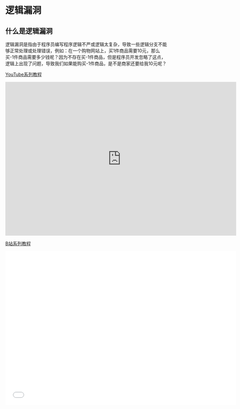 # 逻辑漏洞

<DocsAD/>

## 什么是逻辑漏洞
逻辑漏洞是指由于程序员编写程序逻辑不严或逻辑太复杂，导致一些逻辑分支不能够正常处理或处理错误，例如：在一个购物网站上，买1件商品需要10元，那么买-1件商品需要多少钱呢？因为不存在买-1件商品，但是程序员开发忽略了这点，逻辑上出现了问题，导致我们如果能购买-1件商品，是不是商家还要给我10元呢？

[YouTube系列教程](https://www.youtube.com/watch?v=Dsy9CxjNCYE&list=PLgZqc0esdeS-AEqmdmoxroGu5b08Wbb0f)
<iframe width="720px" height="480px" src="https://www.youtube.com/embed/Dsy9CxjNCYE" title="YouTube video player" frameborder="0" allow="accelerometer; autoplay; clipboard-write; encrypted-media; gyroscope; picture-in-picture" allowfullscreen></iframe>

[B站系列教程](https://www.bilibili.com/medialist/play/282616786?from=space&business=space_series&business_id=2262479&desc=1&spm_id_from=333.999.0.0)
<iframe src="//player.bilibili.com/player.html?aid=641345810&bvid=BV18Y4y1b7hk&cid=711950088&page=1"  frameborder="no"  allowfullscreen="true" style="width:720px;height:480px"> 
</iframe>